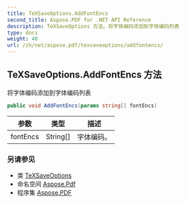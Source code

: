 ```yaml
---
title: TeXSaveOptions.AddFontEncs
second_title: Aspose.PDF for .NET API Reference
description: TeXSaveOptions 方法。将字体编码添加到字体编码列表
type: docs
weight: 40
url: /zh/net/aspose.pdf/texsaveoptions/addfontencs/
---
```

## TeXSaveOptions.AddFontEncs 方法

将字体编码添加到字体编码列表

```csharp
public void AddFontEncs(params string[] fontEncs)
```

| 参数 | 类型 | 描述 |
| --- | --- | --- |
| fontEncs | String[] | 字体编码。 |

### 另请参见

* 类 [TeXSaveOptions](../)
* 命名空间 [Aspose.Pdf](../../../aspose.pdf/)
* 程序集 [Aspose.PDF](../../../)